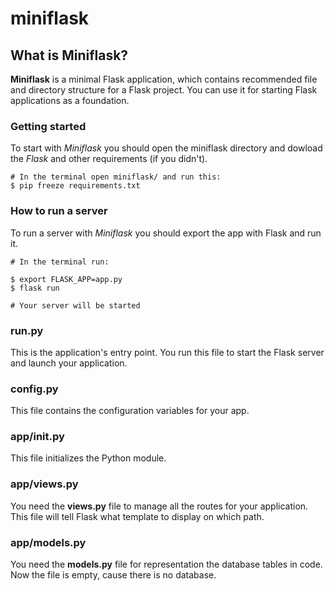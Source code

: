 # miniflask
## What is Miniflask?
**Miniflask** is a minimal Flask application, which contains recommended file and directory structure for a Flask project. You can use it for starting Flask applications as a foundation. 

### Getting started 
To start with *Miniflask* you should open the miniflask directory and dowload the *Flask* and other requirements (if you didn't). 

```
# In the terminal open miniflask/ and run this: 
$ pip freeze requirements.txt
```

### How to run a server
To run a server with *Miniflask* you should export the app with Flask and run it.

```
# In the terminal run: 

$ export FLASK_APP=app.py
$ flask run

# Your server will be started 
```

### run.py
This is the application's entry point. You run this file to start the Flask server and launch your application.

### config.py
This file contains the configuration variables for your app.

### app/__init__.py
This file initializes the Python module. 

### app/views.py
You need the **views.py** file to manage all the routes for your application. This file will tell Flask what template to display on which path. 

### app/models.py
You need the **models.py** file for representation the database tables in code. Now the file is empty, cause there is no database.


